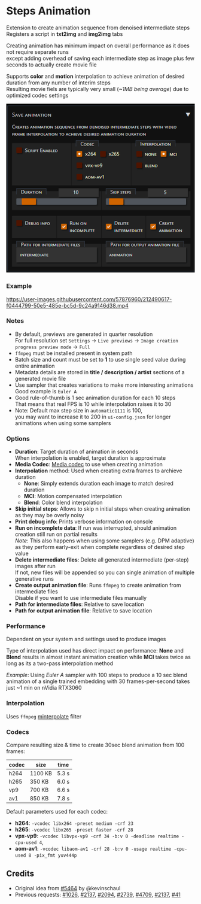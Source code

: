 # Steps Animation

Extension to create animation sequence from denoised intermediate steps  
Registers a script in **txt2img** and **img2img** tabs

Creating animation has minimum impact on overall performance as it does not require separate runs  
except adding overhead of saving each intermediate step as image plus few seconds to actually create movie file  

Supports **color** and **motion** interpolation to achieve animation of desired duration from any number of interim steps  
Resulting movie fiels are typically very small (*~1MB being average*) due to optimized codec settings  

![screenshot](steps-animation.jpg)

### Example

https://user-images.githubusercontent.com/57876960/212490617-f0444799-50e5-485e-bc5d-9c24a9146d38.mp4

### Notes

- By default, previews are generated in quarter resolution  
  For full resolution set `Settings` -> `Live previews` -> `Image creation progress preview mode` -> `Full`  
- `ffmpeg` must be installed present in system path
- Batch size and count must be set to **1** to use single seed value during entire animation  
- Metadata details are stored in **title / description / artist** sections of a generated movie file  
- Use sampler that creates variations to make more interesting animations
  Good example is `Euler A`  
- Good rule-of-thumb is 1 sec animation duration for each 10 steps  
  That means that real FPS is 10 while interpolation raises it to 30  
- Note: Default max step size in `automatic1111` is 100,  
  you may want to increase it to 200 in `ui-config.json` for longer animations when using some samplers  

### Options

- **Duration**: Target duration of animation in seconds  
  When interpolation is enabled, target duration is approximate  
- **Media Codec**: [Media codec](#codecs) to use when creating animation  
- **Interpolation** method: Used when creating extra frames to archieve duration  
  - **None**: Simply extends duration each image to match desired duration
  - **MCI**: Motion compensated interpolation
  - **Blend**: Color blend interpolation
- **Skip initial steps**: Allows to skip n initial steps when creating animation as they may be overly noisy 
- **Print debug info**: Prints verbose information on console  
- **Run on incomplete data**: If run was interrupted, should animation creation still run on partial results  
  *Note*: This also happens when using some samplers (e.g. DPM adaptive)  
  as they perform early-exit when complete regardless of desired step value  
- **Delete intermediate files**: Delete all generated intermediate (per-step) images after run  
  If not, new files will be appended so you can single animation of multiple generative runs  
- **Create output animation file**: Runs `ffmpeg` to create animation from intermediate files  
  Disable if you want to use intermediate files manually  
- **Path for intermediate files**: Relative to save location  
- **Path for output animation file**: Relative to save location  

### Performance

Dependent on your system and settings used to produce images  

Type of interpolation used has direct impact on performance:
**None** and **Blend** results in almost instant animation creation while **MCI** takes twice as long as its a two-pass interpolation method

*Example*: Using *Euler A* sampler with 100 steps to produce a 10 sec blend animation of a single trained embedding with 30 frames-per-second takes just ~1 min on nVidia RTX3060  
### Interpolation

Uses `ffmpeg` [minterpolate](https://ffmpeg.org/ffmpeg-filters.html#minterpolate) filter

### Codecs

Compare resulting size & time to create 30sec blend animation from 100 frames:

| codec | size | time |
| ----- | ---- | ---- |
| h264 | 1100 KB | 5.3 s |
| h265 |  350 KB | 6.0 s |
|  vp9 |  700 KB | 6.6 s |
|  av1 |  850 KB | 7.8 s |

Default parameters used for each codec:

- **h264**: `-vcodec libx264 -preset medium -crf 23`
- **h265**: `-vcodec libx265 -preset faster -crf 28`
- **vpx-vp9**: `-vcodec libvpx-vp9 -crf 34 -b:v 0 -deadline realtime -cpu-used 4`,
- **aom-av1**: `-vcodec libaom-av1 -crf 28 -b:v 0 -usage realtime -cpu-used 8 -pix_fmt yuv444p`

## Credits

- Original idea from [#5464](https://github.com/AUTOMATIC1111/stable-diffusion-webui/issues/5464) by @kevinschaul  
- Previous requests: [#1026](https://github.com/AUTOMATIC1111/stable-diffusion-webui/issues/1026), [#2137](https://github.com/AUTOMATIC1111/stable-diffusion-webui/issues/2137), [#2094](https://github.com/AUTOMATIC1111/stable-diffusion-webui/issues/2094), [#2739](https://github.com/AUTOMATIC1111/stable-diffusion-webui/issues/2739), [#4709](https://github.com/AUTOMATIC1111/stable-diffusion-webui/issues/4709), [#2137](https://github.com/AUTOMATIC1111/stable-diffusion-webui/issues/2137), [#41](https://github.com/AUTOMATIC1111/stable-diffusion-webui/issues/41)  
